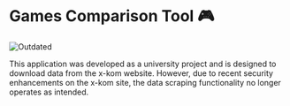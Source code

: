 # Games Comparison Tool 🎮

![Outdated](https://img.shields.io/badge/status-outdated-red)

This application was developed as a university project and is designed to download data from the x-kom website. However, due to recent security enhancements on the x-kom site, the data scraping functionality no longer operates as intended.
